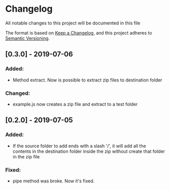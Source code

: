 # Changelog
All notable changes to this project will be documented in this file

The format is based on [Keep a Changelog](https://keepachangelog.com/en/1.0.0/),
and this project adheres to [Semantic Versioning](https://semver.org/spec/v2.0.0.html).

## [0.3.0] - 2019-07-06
### Added:
- Method extract. Now is possible to extract zip files to destination folder

### Changed:
- example.js now creates a zip file and extract to a test folder

## [0.2.0] - 2019-07-05
### Added:
- If the source folder to add ends with a slash '/', it will add all the contents in the destination folder inside the zip without create that folder in the zip file

### Fixed:
- pipe method was broke. Now it's fixed.